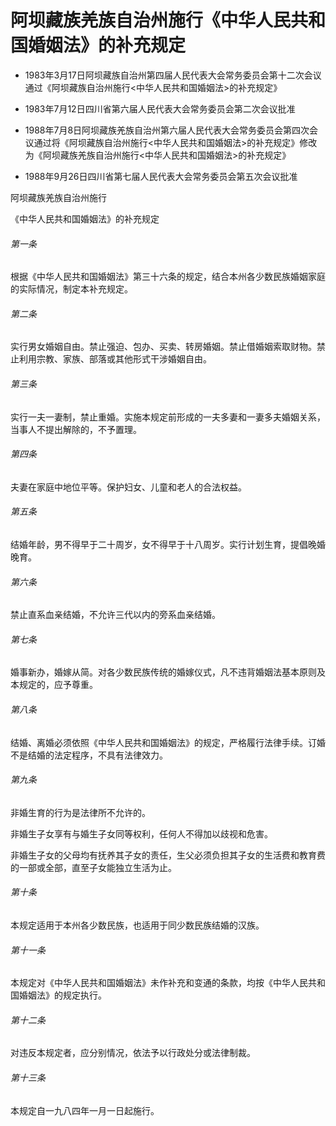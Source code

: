 # 阿坝藏族羌族自治州施行《中华人民共和国婚姻法》的补充规定

- 1983年3月17日阿坝藏族自治州第四届人民代表大会常务委员会第十二次会议通过《阿坝藏族自治州施行<中华人民共和国婚姻法>的补充规定》

- 1983年7月12日四川省第六届人民代表大会常务委员会第二次会议批准

- 1988年7月8日阿坝藏族羌族自治州第六届人民代表大会常务委员会第四次会议通过将《阿坝藏族自治州施行<中华人民共和国婚姻法>的补充规定》修改为《阿坝藏族羌族自治州施行<中华人民共和国婚姻法>的补充规定》

- 1988年9月26日四川省第七届人民代表大会常务委员会第五次会议批准

<!-- INFO END -->

阿坝藏族羌族自治州施行

《中华人民共和国婚姻法》的补充规定

###### 第一条

根据《中华人民共和国婚姻法》第三十六条的规定，结合本州各少数民族婚姻家庭的实际情况，制定本补充规定。

###### 第二条

实行男女婚姻自由。禁止强迫、包办、买卖、转房婚姻。禁止借婚姻索取财物。禁止利用宗教、家族、部落或其他形式干涉婚姻自由。

###### 第三条

实行一夫一妻制，禁止重婚。实施本规定前形成的一夫多妻和一妻多夫婚姻关系，当事人不提出解除的，不予置理。

###### 第四条

夫妻在家庭中地位平等。保护妇女、儿童和老人的合法权益。

###### 第五条

结婚年龄，男不得早于二十周岁，女不得早于十八周岁。实行计划生育，提倡晚婚晚育。

###### 第六条

禁止直系血亲结婚，不允许三代以内的旁系血亲结婚。

###### 第七条

婚事新办，婚嫁从简。对各少数民族传统的婚嫁仪式，凡不违背婚姻法基本原则及本规定的，应予尊重。

###### 第八条

结婚、离婚必须依照《中华人民共和国婚姻法》的规定，严格履行法律手续。订婚不是结婚的法定程序，不具有法律效力。

###### 第九条

非婚生育的行为是法律所不允许的。

非婚生子女享有与婚生子女同等权利，任何人不得加以歧视和危害。

非婚生子女的父母均有抚养其子女的责任，生父必须负担其子女的生活费和教育费的一部或全部，直至子女能独立生活为止。

###### 第十条

本规定适用于本州各少数民族，也适用于同少数民族结婚的汉族。

###### 第十一条

本规定对《中华人民共和国婚姻法》未作补充和变通的条款，均按《中华人民共和国婚姻法》的规定执行。

###### 第十二条

对违反本规定者，应分别情况，依法予以行政处分或法律制裁。

###### 第十三条

本规定自一九八四年一月一日起施行。
